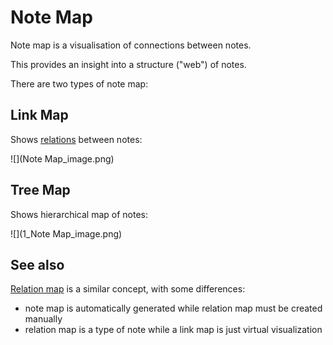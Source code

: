 # Note Map
Note map is a visualisation of connections between notes.

This provides an insight into a structure ("web") of notes.

There are two types of note map:

## Link Map

Shows [relations](Attributes.md) between notes:

![](Note Map_image.png)

## Tree Map

Shows hierarchical map of notes:

![](1_Note Map_image.png)

## See also

[Relation map](Relation%20Map.md) is a similar concept, with some differences:

*   note map is automatically generated while relation map must be created manually
*   relation map is a type of note while a link map is just virtual visualization